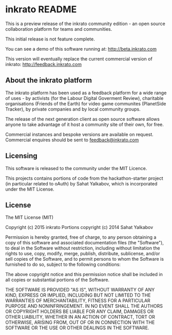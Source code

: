 # inkrato README

This is a preview release of the inkrato community edition - an open source collaboration platform for teams and communities.

This initial release is not feature complete.

You can see a demo of this software running at:
http://beta.inkrato.com

This version will eventually replace the current commercial version of inkrato:
http://feedback.inkrato.com

## About the inkrato platform

The inkrato platform has been used as a feedback platform for a wide range of uses - by activists (for the Labour Digital Goverment Review), charitable organisations (Friends of the Earth) for video game communites (PlanetSide Tracker), by private companies and by local community groups.

The release of the next generation client as open source software allows anyone to take advantage of it host a community site of their own, for free.

Commercial instances and bespoke versions are available on request. Commercial enquires should be sent to feedback@inkrato.com

## Licensing

This software is released to the community under the MIT Licence.

This projects contains portions of code from the hackathon-starter project (in particular related to oAuth) by Sahat Yalkabov, which is incorporated under the MIT License.

License
-------

The MIT License (MIT)

Copyright (c) 2015 inkrato
Portions copyright (c) 2014 Sahat Yalkabov

Permission is hereby granted, free of charge, to any person obtaining a copy of this software and associated documentation files (the "Software"), to deal in the Software without restriction, including without limitation the rights to use, copy, modify, merge, publish, distribute, sublicense, and/or sell copies of the Software, and to permit persons to whom the Software is furnished to do so, subject to the following conditions:

The above copyright notice and this permission notice shall be included in all copies or substantial portions of the Software.

THE SOFTWARE IS PROVIDED "AS IS", WITHOUT WARRANTY OF ANY KIND, EXPRESS OR IMPLIED, INCLUDING BUT NOT LIMITED TO THE WARRANTIES OF MERCHANTABILITY, FITNESS FOR A PARTICULAR PURPOSE AND NONINFRINGEMENT. IN NO EVENT SHALL THE AUTHORS OR COPYRIGHT HOLDERS BE LIABLE FOR ANY CLAIM, DAMAGES OR OTHER LIABILITY, WHETHER IN AN ACTION OF CONTRACT, TORT OR OTHERWISE, ARISING FROM, OUT OF OR IN CONNECTION WITH THE SOFTWARE OR THE USE OR OTHER DEALINGS IN THE SOFTWARE.